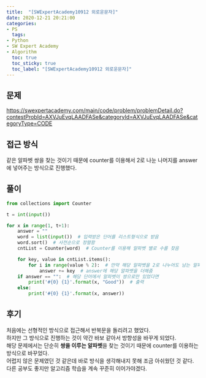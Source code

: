 ```yaml
---
title:  "[SWExpertAcademy10912 외로운문자]"
date: 2020-12-21 20:21:00
categories:
- PS
  tags:
- Python
- SW Expert Academy
- Algorithm
  toc: true
  toc_sticky: true
  toc_label: "[SWExpertAcademy10912 외로운문자]"
---
```

## 문제
<https://swexpertacademy.com/main/code/problem/problemDetail.do?contestProbId=AXVJuEvqLAADFASe&categoryId=AXVJuEvqLAADFASe&categoryType=CODE>

## 접근 방식
같은 알파벳 쌍을 찾는 것이기 때문에 counter를 이용해서 2로 나눈 나머지를 answer에 넣어주는 방식으로 진행했다.

## 풀이

```python
from collections import Counter

t = int(input())

for x in range(1, t+1):
    answer = ""
    word = list(input())  # 입력받은 단어를 리스트형식으로 받음
    word.sort()  # 사전순으로 정렬함
    cntList = Counter(word)  # Counter를 이용해 알파벳 별로 수를 찾음

    for key, value in cntList.items():
        for i in range(value % 2):  # 만약 해당 알파벳을 2로 나누어도 남는 알파벳이 존재한다면
            answer += key  # answer에 해당 알파벳을 더해줌
    if answer == "":  # 해당 단어에서 알파벳이 쌍으로만 있었다면
        print('#{0} {1}'.format(x, "Good"))  # 출력
    else:
        print('#{0} {1}'.format(x, answer))

```

## 후기
처음에는 선형적인 방식으로 접근해서 반복문을 돌리려고 했었다.  
하지만 그 방식으로 진행하는 것이 약간 바보 같아서 방향성을 바꾸게 되었다.  
해당 문제에서는 단순히 **쌍을 이루는 알파벳**을 찾는 것이기 때문에 counter를 이용하는 방식으로 바꾸었다.  
어렵지 않은 문제였던 것 같은데 바로 방식을 생각해내지 못해 조금 아쉬웠던 것 같다.  
다른 공부도 좋지만 알고리즘 학습을 계속 꾸준히 이어가야겠다.
